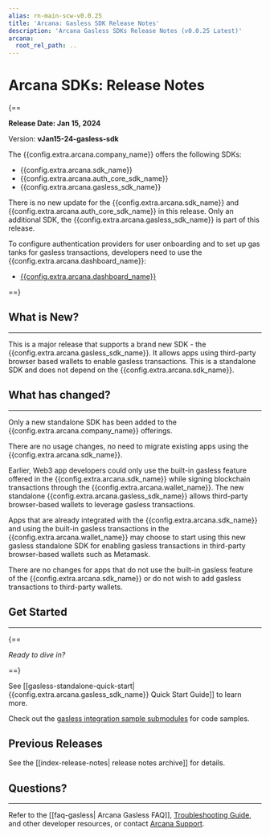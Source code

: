 ```yaml
---
alias: rn-main-scw-v0.0.25
title: 'Arcana: Gasless SDK Release Notes'
description: 'Arcana Gasless SDKs Release Notes (v0.0.25 Latest)'
arcana:
  root_rel_path: ..
---
```


# Arcana SDKs: Release Notes

{==

**Release Date: Jan 15, 2024**  

Version: **vJan15-24-gasless-sdk**

The {{config.extra.arcana.company_name}} offers the following SDKs:

* {{config.extra.arcana.sdk_name}}
* {{config.extra.arcana.auth_core_sdk_name}}
* {{config.extra.arcana.gasless_sdk_name}}

There is no new update for the {{config.extra.arcana.sdk_name}} and {{config.extra.arcana.auth_core_sdk_name}} in this release. Only an additional SDK, the {{config.extra.arcana.gasless_sdk_name}} is part of this release.

To configure authentication providers for user onboarding and to set up gas tanks for gasless transactions, developers need to use the {{config.extra.arcana.dashboard_name}}:

* [{{config.extra.arcana.dashboard_name}}](https://dashboard.arcana.network/)

==}

## What is New?

---

This is a major release that supports a brand new SDK - the {{config.extra.arcana.gasless_sdk_name}}. It allows apps using third-party browser based wallets to enable gasless transactions. This is a standalone SDK and does not depend on the {{config.extra.arcana.sdk_name}}. 

## What has changed?

---

Only a new standalone SDK has been added to the  {{config.extra.arcana.company_name}} offerings.

There are no usage changes, no need to migrate existing apps using the {{config.extra.arcana.sdk_name}}. 

Earlier, Web3 app developers could only use the built-in gasless feature offered in the {{config.extra.arcana.sdk_name}} while signing blockchain transactions through the {{config.extra.arcana.wallet_name}}. The new standalone {{config.extra.arcana.gasless_sdk_name}} allows third-party browser-based wallets to leverage gasless transactions.

Apps that are already integrated with the {{config.extra.arcana.sdk_name}} and using the built-in gasless transactions in the  {{config.extra.arcana.wallet_name}} may choose to start using this new gasless standalone SDK for enabling gasless transactions in third-party browser-based wallets such as Metamask. 

There are no changes for apps that do not use the built-in gasless feature of the  {{config.extra.arcana.sdk_name}} or do not wish to add gasless transactions to third-party wallets.

## Get Started

---

{==

*Ready to dive in?* 

==}

See [[gasless-standalone-quick-start|{{config.extra.arcana.gasless_sdk_name}} Quick Start Guide]] to learn more.

Check out the [gasless integration sample submodules](https://github.com/arcana-network/auth-examples) for code samples.


## Previous Releases

See the [[index-release-notes| release notes archive]] for details.

## Questions? 

---

Refer to the [[faq-gasless| Arcana Gasless FAQ]], [Troubleshooting Guide]({{page.meta.arcana.root_rel_path}}/troubleshooting.md), and other developer resources, or contact [Arcana Support]({{page.meta.arcana.root_rel_path}}/support.md).
